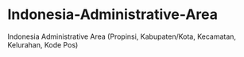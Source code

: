 # Indonesia-Administrative-Area
Indonesia Administrative Area (Propinsi, Kabupaten/Kota, Kecamatan, Kelurahan, Kode Pos)

